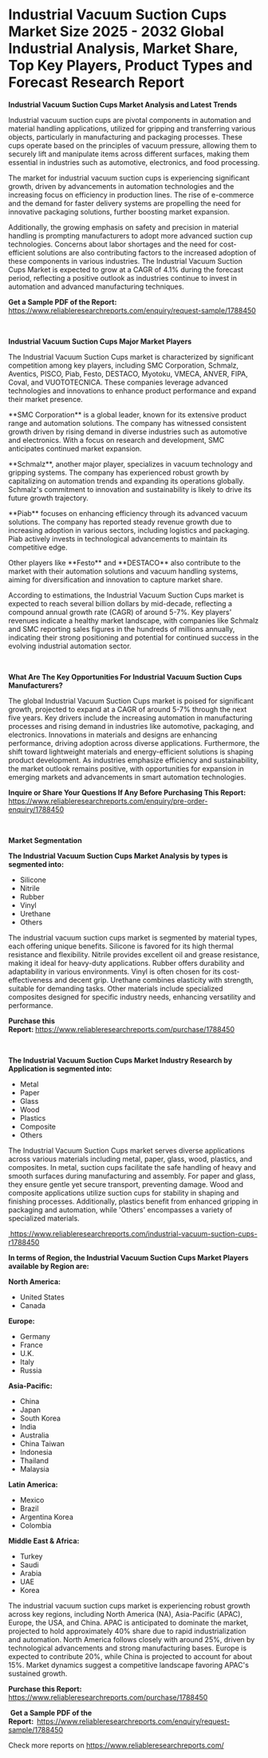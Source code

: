 <p><h1>Industrial Vacuum Suction Cups Market Size 2025 - 2032 Global Industrial Analysis, Market Share, Top Key Players, Product Types and Forecast Research Report</h1></p><p><strong>Industrial Vacuum Suction Cups Market Analysis and Latest Trends</strong></p>
<p><p>Industrial vacuum suction cups are pivotal components in automation and material handling applications, utilized for gripping and transferring various objects, particularly in manufacturing and packaging processes. These cups operate based on the principles of vacuum pressure, allowing them to securely lift and manipulate items across different surfaces, making them essential in industries such as automotive, electronics, and food processing.</p><p>The market for industrial vacuum suction cups is experiencing significant growth, driven by advancements in automation technologies and the increasing focus on efficiency in production lines. The rise of e-commerce and the demand for faster delivery systems are propelling the need for innovative packaging solutions, further boosting market expansion. </p><p>Additionally, the growing emphasis on safety and precision in material handling is prompting manufacturers to adopt more advanced suction cup technologies. Concerns about labor shortages and the need for cost-efficient solutions are also contributing factors to the increased adoption of these components in various industries. The Industrial Vacuum Suction Cups Market is expected to grow at a CAGR of 4.1% during the forecast period, reflecting a positive outlook as industries continue to invest in automation and advanced manufacturing techniques.</p></p>
<p><strong>Get a Sample PDF of the Report:&nbsp;</strong> <a href="https://www.reliableresearchreports.com/enquiry/request-sample/1788450?utm_campaign=2141&utm_medium=2&utm_source=Github&utm_content=ia&utm_term=22022025&utm_id=industrial-vacuum-suction-cups">https://www.reliableresearchreports.com/enquiry/request-sample/1788450</a></p>
<p>&nbsp;</p>
<p><strong>Industrial Vacuum Suction Cups Major Market Players</strong></p>
<p><p>The Industrial Vacuum Suction Cups market is characterized by significant competition among key players, including SMC Corporation, Schmalz, Aventics, PISCO, Piab, Festo, DESTACO, Myotoku, VMECA, ANVER, FIPA, Coval, and VUOTOTECNICA. These companies leverage advanced technologies and innovations to enhance product performance and expand their market presence.</p><p>**SMC Corporation** is a global leader, known for its extensive product range and automation solutions. The company has witnessed consistent growth driven by rising demand in diverse industries such as automotive and electronics. With a focus on research and development, SMC anticipates continued market expansion.</p><p>**Schmalz**, another major player, specializes in vacuum technology and gripping systems. The company has experienced robust growth by capitalizing on automation trends and expanding its operations globally. Schmalz's commitment to innovation and sustainability is likely to drive its future growth trajectory.</p><p>**Piab** focuses on enhancing efficiency through its advanced vacuum solutions. The company has reported steady revenue growth due to increasing adoption in various sectors, including logistics and packaging. Piab actively invests in technological advancements to maintain its competitive edge.</p><p>Other players like **Festo** and **DESTACO** also contribute to the market with their automation solutions and vacuum handling systems, aiming for diversification and innovation to capture market share.</p><p>According to estimations, the Industrial Vacuum Suction Cups market is expected to reach several billion dollars by mid-decade, reflecting a compound annual growth rate (CAGR) of around 5-7%. Key players' revenues indicate a healthy market landscape, with companies like Schmalz and SMC reporting sales figures in the hundreds of millions annually, indicating their strong positioning and potential for continued success in the evolving industrial automation sector.</p></p>
<p>&nbsp;</p>
<p><strong>What Are The Key Opportunities For Industrial Vacuum Suction Cups Manufacturers?</strong></p>
<p><p>The global Industrial Vacuum Suction Cups market is poised for significant growth, projected to expand at a CAGR of around 5-7% through the next five years. Key drivers include the increasing automation in manufacturing processes and rising demand in industries like automotive, packaging, and electronics. Innovations in materials and designs are enhancing performance, driving adoption across diverse applications. Furthermore, the shift toward lightweight materials and energy-efficient solutions is shaping product development. As industries emphasize efficiency and sustainability, the market outlook remains positive, with opportunities for expansion in emerging markets and advancements in smart automation technologies.</p></p>
<p><strong>Inquire or Share Your Questions If Any Before Purchasing This Report:</strong> <a href="https://www.reliableresearchreports.com/enquiry/pre-order-enquiry/1788450?utm_campaign=2141&utm_medium=2&utm_source=Github&utm_content=ia&utm_term=22022025&utm_id=industrial-vacuum-suction-cups">https://www.reliableresearchreports.com/enquiry/pre-order-enquiry/1788450</a></p>
<p>&nbsp;</p>
<p><strong>Market Segmentation</strong></p>
<p><strong>The Industrial Vacuum Suction Cups Market Analysis by types is segmented into:</strong></p>
<p><ul><li>Silicone</li><li>Nitrile</li><li>Rubber</li><li>Vinyl</li><li>Urethane</li><li>Others</li></ul></p>
<p><p>The industrial vacuum suction cups market is segmented by material types, each offering unique benefits. Silicone is favored for its high thermal resistance and flexibility. Nitrile provides excellent oil and grease resistance, making it ideal for heavy-duty applications. Rubber offers durability and adaptability in various environments. Vinyl is often chosen for its cost-effectiveness and decent grip. Urethane combines elasticity with strength, suitable for demanding tasks. Other materials include specialized composites designed for specific industry needs, enhancing versatility and performance.</p></p>
<p><strong>Purchase this Report:&nbsp;</strong><a href="https://www.reliableresearchreports.com/purchase/1788450?utm_campaign=2141&utm_medium=2&utm_source=Github&utm_content=ia&utm_term=22022025&utm_id=industrial-vacuum-suction-cups">https://www.reliableresearchreports.com/purchase/1788450</a></p>
<p>&nbsp;</p>
<p><strong>The Industrial Vacuum Suction Cups Market Industry Research by Application is segmented into:</strong></p>
<p><ul><li>Metal</li><li>Paper</li><li>Glass</li><li>Wood</li><li>Plastics</li><li>Composite</li><li>Others</li></ul></p>
<p><p>The Industrial Vacuum Suction Cups market serves diverse applications across various materials including metal, paper, glass, wood, plastics, and composites. In metal, suction cups facilitate the safe handling of heavy and smooth surfaces during manufacturing and assembly. For paper and glass, they ensure gentle yet secure transport, preventing damage. Wood and composite applications utilize suction cups for stability in shaping and finishing processes. Additionally, plastics benefit from enhanced gripping in packaging and automation, while 'Others' encompasses a variety of specialized materials.</p></p>
<p><a href="https://www.reliableresearchreports.com/industrial-vacuum-suction-cups-r1788450?utm_campaign=2141&utm_medium=2&utm_source=Github&utm_content=ia&utm_term=22022025&utm_id=industrial-vacuum-suction-cups">&nbsp;https://www.reliableresearchreports.com/industrial-vacuum-suction-cups-r1788450</a></p>
<p><strong>In terms of Region, the Industrial Vacuum Suction Cups Market Players available by Region are:</strong></p>
<p>
    <p> <strong> North America: </strong>
        <ul>
            <li>United States</li>
            <li>Canada</li>
        </ul>
        </p> 
    <p> <strong> Europe: </strong>
        <ul>
            <li>Germany</li>
            <li>France</li>
            <li>U.K.</li>
            <li>Italy</li>
            <li>Russia</li>
        </ul>
        </p> 
    <p> <strong> Asia-Pacific: </strong>
        <ul>
            <li>China</li>
            <li>Japan</li>
            <li>South Korea</li>
            <li>India</li>
            <li>Australia</li>
            <li>China Taiwan</li>
            <li>Indonesia</li>
            <li>Thailand</li>
            <li>Malaysia</li>
        </ul>
        </p> 
    <p> <strong> Latin America: </strong>
        <ul>
            <li>Mexico</li>
            <li>Brazil</li>
            <li>Argentina Korea</li>
            <li>Colombia</li>
        </ul>
        </p> 
    <p> <strong> Middle East & Africa: </strong>
        <ul>
            <li>Turkey</li>
            <li>Saudi</li>
            <li>Arabia</li>
            <li>UAE</li>
            <li>Korea</li>
        </ul>
    </p>
    </p>
<p><p>The industrial vacuum suction cups market is experiencing robust growth across key regions, including North America (NA), Asia-Pacific (APAC), Europe, the USA, and China. APAC is anticipated to dominate the market, projected to hold approximately 40% share due to rapid industrialization and automation. North America follows closely with around 25%, driven by technological advancements and strong manufacturing bases. Europe is expected to contribute 20%, while China is projected to account for about 15%. Market dynamics suggest a competitive landscape favoring APAC's sustained growth.</p></p>
<p><strong>Purchase this Report: </strong><a href="https://www.reliableresearchreports.com/purchase/1788450?utm_campaign=2141&utm_medium=2&utm_source=Github&utm_content=ia&utm_term=22022025&utm_id=industrial-vacuum-suction-cups">https://www.reliableresearchreports.com/purchase/1788450</a></p>
<p>&nbsp;<strong>Get a Sample PDF of the Report:&nbsp;&nbsp;</strong><a href="https://www.reliableresearchreports.com/enquiry/request-sample/1788450?utm_campaign=2141&utm_medium=2&utm_source=Github&utm_content=ia&utm_term=22022025&utm_id=industrial-vacuum-suction-cups">https://www.reliableresearchreports.com/enquiry/request-sample/1788450</a></p>
<p><strong></strong></p>
<p>Check more reports on <a href="https://www.reliableresearchreports.com/?utm_campaign=2141&utm_medium=2&utm_source=Github&utm_content=ia&utm_term=22022025&utm_id=industrial-vacuum-suction-cups">https://www.reliableresearchreports.com/</a></p>